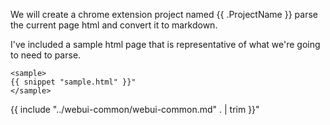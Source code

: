 We will create a chrome extension project named {{ .ProjectName }} parse the current page html and convert it to markdown.

I've included a sample html page that is representative of what we're going to need to parse.

```
<sample>
{{ snippet "sample.html" }}"
</sample>
```

{{ include "../webui-common/webui-common.md" . | trim }}"
